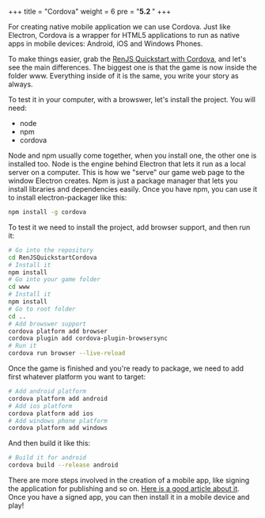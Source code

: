 +++
title = "Cordova"
weight = 6
pre = "<b>5.2 </b>"
+++

For creating native mobile application we can use Cordova. Just like Electron, Cordova is a wrapper for HTML5 applications to run as native apps in mobile devices: Android, iOS and Windows Phones.

To make things easier, grab the [RenJS Quickstart with Cordova](https://gitlab.com/lunafromthemoon/RenJSQuickstartCordova), and let's see the main differences. The biggest one is that the game is now inside the folder www. Everything inside of it is the same, you write your story as always.

To test it in your computer, with a browswer, let's install the project. You will need:

* node
* npm
* cordova

Node and npm usually come together, when you install one, the other one is installed too. Node is the engine behind Electron that lets it run as a local server on a computer. This is how we "serve" our game web page to the window Electron creates. Npm is just a package manager that lets you install libraries and dependencies easily. Once you have npm, you can use it to install electron-packager like this:

```bash
npm install -g cordova
```

To test it we need to install the project, add browser support, and then run it:

```bash
# Go into the repository
cd RenJSQuickstartCordova
# Install it
npm install
# Go into your game folder
cd www
# Install it
npm install
# Go to root folder
cd ..
# Add browswer support
cordova platform add browser
cordova plugin add cordova-plugin-browsersync
# Run it
cordova run browser --live-reload
```

Once the game is finished and you're ready to package, we need to add first whatever platform you want to target:

```bash
# Add android platform
cordova platform add android
# Add ios platform
cordova platform add ios
# Add windows phone platform
cordova platform add windows
```

And then build it like this:

```bash
# Build it for android
cordova build --release android
```

There are more steps involved in the creation of a mobile app, like signing the application for publishing and so on. [Here is a good article about it](http://www.9bitstudios.com/2016/01/submit-apache-cordova-applications-for-ios-and-android-to-the-apple-app-store-google-play/). Once you have a signed app, you can then install it in a mobile device and play!
